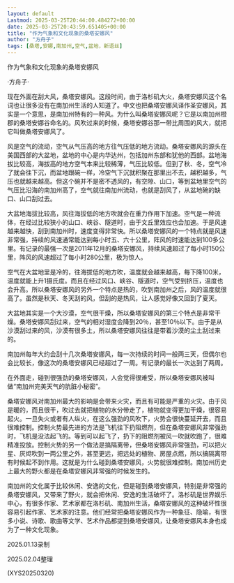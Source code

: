 ```yaml
---
layout: default
Lastmod: 2025-03-25T20:44:00.484272+00:00
date: 2025-03-25T20:43:59.651405+00:00
title: "作为气象和文化现象的桑塔安娜风"
author: "方舟子"
tags: [桑塔,安娜,南加州,空气,盆地，新语丝]
---
```


作为气象和文化现象的桑塔安娜风

·方舟子·

现在外面在刮大风，桑塔安娜风。这段时间，由于洛杉矶大火，桑塔安娜风这个名词也让很多没有在南加州生活的人知道了。中文也把桑塔安娜风译作圣安娜风，其实是一个意思，是南加州特有的一种风。为什么叫桑塔安娜风呢？它是以南加州橙郡的桑塔安娜谷命名的。风吹过来的时候，桑塔安娜谷那一带比周围的风大，就把它叫做桑塔安娜风了。

风是空气的流动，空气从气压高的地方往气压低的地方流动。桑塔安娜风的源头在美国西部的大盆地，盆地的中心是内华达州，包括加州东部和犹他的西部。盆地海拔比较高，海拔高的地方空气本来比较稀薄，气压比较低。但到了秋、冬，空气冷了就会往下沉，而盆地跟碗一样，冷空气下沉就积聚在那里出不去，越积越多，气压也就越来越高。但这个碗并不是密不透风的，有空隙、山口，等到盆地里空气的气压比沿海的南加州高了，空气就往南加州流动，也就是刮风了，从盆地碗的缺口、山口刮过去。

大盆地海拔比较高，风往海拔低的地方吹就会在重力作用下加速。空气是一种流体，在经过比较狭小的山口、峡谷、隧道时，由于文丘里效应也会加速。于是风速越来越快，刮到南加州时，速度变得非常快。所以桑塔安娜风的一个特点就是风速非常强，持续的风速通常能达到每小时五、六十公里，阵风的时速能达到100多公里。有记录的最强一次是2011年12月的桑塔安娜风，持续风速超过了每小时150公里，阵风的风速超过了每小时280公里，极为惊人。

空气在大盆地里是冷的，往海拔低的地方吹，温度就会越来越高，每下降100米，温度就能上升1摄氏度。而且在经过风口、峡谷、隧道时，空气受到挤压，温度也会升高。所以桑塔安娜风的另外一个特点是热的，吹到南加州之后，风的温度就很高了。虽然是秋天、冬天刮的风，但刮的是热风，让人感觉好像又回到了夏天。

大盆地其实是一个大沙漠，空气很干燥，所以桑塔安娜风的第三个特点是非常干燥。桑塔安娜风刮过来，空气的相对湿度会降到20％，甚至10％以下。由于是从沙漠刮过来的风，沙漠有很多土，所以桑塔安娜风往往是带着沙漠的尘土刮过来的。

南加州每年大约会刮十几次桑塔安娜风，每一次持续的时间一般两三天，但偶尔也会比较长，像这次的桑塔安娜风已经超过了一周。有记录的最长一次达到了两周。

在外面走，碰到很强劲的桑塔安娜风，人会觉得很难受，所以桑塔安娜风被叫做“南加州完美天气的肮脏小秘密”。

桑塔安娜风对南加州最大的影响是会带来火灾，而且有可能是严重的火灾。由于风是暖的，而且很干，吹过去就把植物的水分带走了，植物就变得更加干燥，很容易起火。一旦失火或者有人纵火，在这么强劲的风吹下，火势会很快蔓延开去，而且很难控制。控制火势最先进的方法是飞机往下扔阻燃剂，但在桑塔安娜风非常强劲时，飞机是没法起飞的。等到可以起飞了，扔下的阻燃剂被风一吹就吹跑了，很难精准投放。控制火势的另一个做法是搞隔离带，但桑塔安娜风非常强劲，可以把火星、灰烬吹到一两公里之外，甚至更远，把远处的植物、房屋点燃，所以搞隔离带有时候起不到作用。这就是为什么碰到桑塔安娜风，火势就很难控制。南加州历史上最大的野火都是在桑塔安娜风非常强的时候发生的。

南加州的文化属于比较休闲、安逸的文化，但是碰到桑塔安娜风，特别是非常强的桑塔安娜风，又带来了野火，就会把休闲、安逸的生活破坏了。洛杉矶是世界娱乐中心，有很多作家、艺术家都在洛杉矶、南加州生活，桑塔安娜风的这种破坏性很容易引起作家、艺术家的注意。他们经常把桑塔安娜风作为一种象征、隐喻，有很多小说、诗歌、歌曲等文学、艺术作品都提到桑塔安娜风，让桑塔安娜风本身也成为了一种文化现象。

2025.01.13录制

2025.02.04整理

(XYS20250320)

